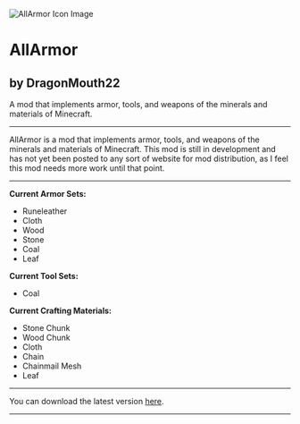 ![AllArmor Icon Image](https://static1.squarespace.com/static/570003ba4c2f85f4f9b3f9f2/t/58db12b237c581df057f33d9/1490752180080/AllArmor+Runeleather+Helmet.png?format=1500w)
# AllArmor
## by DragonMouth22
A mod that implements armor, tools, and weapons of the minerals and materials of Minecraft.

---

AllArmor is a mod that implements armor, tools, and weapons of the minerals and materials of Minecraft. This mod is still in development and has not yet been posted to any sort of website for mod distribution, as I feel this mod needs more work until that point.

---

**Current Armor Sets:**
* Runeleather
* Cloth
* Wood
* Stone
* Coal
* Leaf

**Current Tool Sets:**
* Coal

**Current Crafting Materials:**
* Stone Chunk
* Wood Chunk
* Cloth
* Chain
* Chainmail Mesh
* Leaf

---

You can download the latest version [here](https://justin-schaaf.squarespace.com/s/AllArmor-032.jar).  

---
